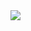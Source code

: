 <img src="https://img-c.udemycdn.com/redactor/raw/2020-10-20_14-31-27-cced49e2e6f0ccf6aed80fdce0619e40.gif">
